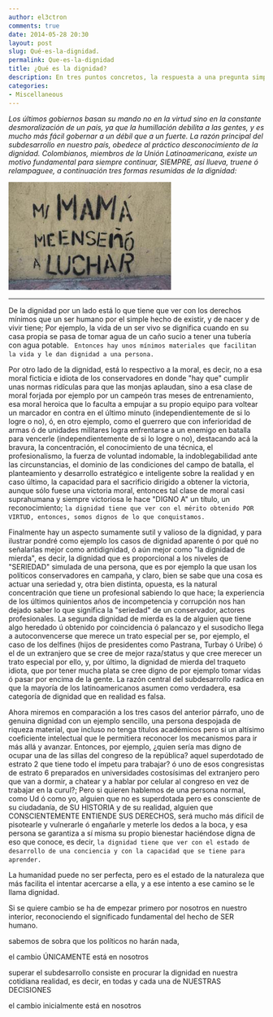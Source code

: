 ```yaml
---
author: el3ctron
comments: true
date: 2014-05-28 20:30
layout: post
slug: Qué-es-la-dignidad.
permalink: Que-es-la-dignidad
title: ¿Qué es la dignidad?
description: En tres puntos concretos, la respuesta a una pregunta simple y fundamental que incide directamente con el anhelado cambio, la superación del estado de subdesarrollo y el avance de nuestra Latinoamérica, EL ÚNICO CAMINO ¿Qué es la dignidad?
categories:
- Miscellaneous
---
```


*Los últimos gobiernos basan su mando no en la virtud sino en la constante desmoralización de un país, ya que la humillación debilita a las gentes, y es mucho más fácil gobernar a un débil que a un fuerte. La razón principal del subdesarrollo en nuestro país, obedece al práctico desconocimiento de la dignidad. Colombianos, miembros de la Unión Latinoamericana, existe un motivo fundamental para siempre continuar, SIEMPRE, así llueva, truene ó relampaguee, a continuación tres formas resumidas de la dignidad:*

[![Qué es la dignidad.](/wp-content/uploads/por_tema/politica/396105_374326782640354_490793525_n.jpg)](//el3ctron.github.io/Que-es-la-dignidad)

<!-- more -->
---
De la dignidad por un lado está lo que tiene que ver con los derechos mínimos que un ser humano por el simple hecho de existir, y de nacer y de vivir tiene; Por ejemplo, la vida de un ser vivo se dignifica cuando en su casa propia se pasa de tomar agua de un caño sucio a tener una tubería con agua potable. ` Entonces hay unos mínimos materiales que facilitan la vida y le dan dignidad a una persona.`

Por otro lado de la dignidad, está lo respectivo a la moral, es decir, no a esa moral ficticia e idiota de los conservadores en donde "hay que" cumplir unas normas ridículas para que las monjas aplaudan, sino a esa clase de moral forjada por ejemplo por un campeón tras meses de entrenamiento, esa moral heroica que lo faculta a empujar a su propio equipo para voltear un marcador en contra en el último minuto (independientemente de si lo logre o no), ó, en otro ejemplo, como el guerrero que con inferioridad de armas ó de unidades militares logra enfrentarse a un enemigo en batalla para vencerle (independientemente de si lo logre o no), destacando acá la bravura, la concentración, el conocimiento de una técnica, el profesionalismo, la fuerza de voluntad indomable, la indoblegabilidad ante las circunstancias, el dominio de las condiciones del campo de batalla, el planteamiento y desarrollo estratégico e inteligente sobre la realidad y en caso último, la capacidad para el sacrificio dirigido a obtener la victoria, aunque sólo fuese una victoria moral, entonces tal clase de moral casi suprahumana y siempre victoriosa le hace "DIGNO A" un título, un reconocimiento; `la dignidad tiene que ver con el mérito obtenido POR VIRTUD, entonces, somos dignos de lo que conquistamos.`

Finalmente hay un aspecto sumamente sutil y valioso de la dignidad, y para ilustrar pondré como ejemplo los casos de dignidad aparente ó por qué no señalarlas mejor como antidignidad, ó aún mejor como "la dignidad de mierda", es decir, la dignidad que es proporcional a los niveles de "SERIEDAD" simulada de una persona, que es por ejemplo la que usan los políticos conservadores en campaña, y claro, bien se sabe que una cosa es actuar una seriedad y, otra bien distinta, opuesta, es la natural concentración que tiene un profesional sabiendo lo que hace; la experiencia de los últimos quinientos años de incompetencia y corrupción nos han dejado saber lo que significa la "seriedad" de un conservador, actores profesionales. La segunda dignidad de mierda es la de alguien que tiene algo heredado ú obtenido por coincidencia ó palancazo y el susodicho llega a autoconvencerse que merece un trato especial per se, por ejemplo, el caso de los delfines (hijos de presidentes como Pastrana, Turbay ó Uribe) ó el de un extranjero que se cree de mejor raza/status y que cree merecer un trato especial por ello, y, por último, la dignidad de mierda del traqueto idiota, que por tener mucha plata se cree digno de por ejemplo tomar vidas ó pasar por encima de la gente. La razón central del subdesarrollo radica en que la mayoría de los latinoamericanos asumen como verdadera, esa categoría de dignidad que en realidad es falsa.

Ahora miremos en comparación a los tres casos del anterior párrafo, uno de genuina dignidad con un ejemplo sencillo, una persona despojada de riqueza material, que incluso no tenga títulos académicos pero si un altísimo coeficiente intelectual que le permitiera reconocer los mecanismos para ir más allá y avanzar. Entonces, por ejemplo, ¿quien sería mas digno de ocupar una de las sillas del congreso de la república? aquel superdotado de estrato 2 que tiene todo el ímpetu para trabajar? ó uno de esos congresistas de estrato 6 preparados en universidades costosísimas del extranjero pero que van a dormir, a chatear y a hablar por celular al congreso en vez de trabajar en la curul?; Pero si quieren hablemos de una persona normal, como Ud ó como yo, alguien que no es superdotada pero es consciente de su ciudadanía, de SU HISTORIA y de su realidad, alguien que CONSCIENTEMENTE ENTIENDE SUS DERECHOS, será mucho más difícil de pisotearle y vulnerarle ó engañarle y meterle los dedos a la boca, y esa persona se garantiza a sí misma su propio bienestar haciéndose digna de eso que conoce, es decir, `la dignidad tiene que ver con el estado de desarrollo de una conciencia y con la capacidad que se tiene para aprender.`

La humanidad puede no ser perfecta, pero es el estado de la naturaleza que más facilita el intentar acercarse a ella, y a ese intento a ese camino se le llama dignidad.

Si se quiere cambio se ha de empezar primero por nosotros en nuestro interior, reconociendo el significado fundamental del hecho de SER humano.

sabemos de sobra que los políticos no harán nada,

el cambio ÚNICAMENTE está en nosotros

superar el subdesarrollo consiste en procurar la dignidad en nuestra cotidiana realidad, es decir, en todas y cada una de NUESTRAS DECISIONES

el cambio inicialmente está en nosotros

<br><br><br>
